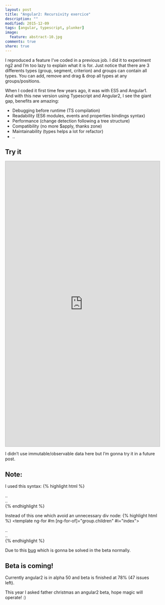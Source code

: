 ```yaml
---
layout: post
title: "Angular2: Recursivity exercice"
description: ""
modified: 2015-12-09
tags: [angular, typescript, plunker]
image:
  feature: abstract-10.jpg
comments: true
share: true  
---
```


I reproduced a feature I've coded in a previous job. I did it to experiment ng2 and I’m too lazy to explain what it is for. Just notice that there are 3 differents types (group, segment, criterion) and groups can contain all types. 
You can add, remove and drag & drop all types at any groups/positions.

When I coded it first time few years ago, it was with ES5 and Angular1.<br>
And with this new version using Typescript and Angular2, I see the giant gap, benefits are amazing:

- Debugging before runtime (TS compilation)
- Readability (ES6 modules, events and properties bindings syntax)
- Performance (change detection following a tree structure)
- Compatibility (no more $apply, thanks zone)
- Maintainability (types helps a lot for refactor)
- ..

## Try it

<iframe style="border: 1px solid #bbb;width: 100%; height: 930px" src="https://embed.plnkr.co/jgUUaP/?t=run" frameborder="0" allowfullscreen="allowfullscreen">Loading plunk...</iframe>

I didn’t use immutable/observable data here but I’m gonna try it in a future post.

## Note:

I used this syntax:
{% highlight html %}
<div *ng-for="#m of group.children; #i = index">
  <div *ng-if="m.type == 'criterion'">..</div>
  <div *ng-if="m.type == 'segment'">..</div>
</div>
{% endhighlight %}

Instead of this one which avoid an unnecessary div node:
{% highlight html %}
<template ng-for #m [ng-for-of]="group.children" #i="index">
  <div *ng-if="m.type == 'criterion'">..</div>
  <div *ng-if="m.type == 'segment'">..</div>
</template>
{% endhighlight %}

Due to this [bug](https://github.com/angular/angular/issues/3442) which is gonna be solved in the beta normally.

## Beta is coming!

Currently angular2 is in alpha 50 and beta is finished at 78% (47 issues left).

This year I asked father christmas an angular2 beta, hope magic will operate! :)
